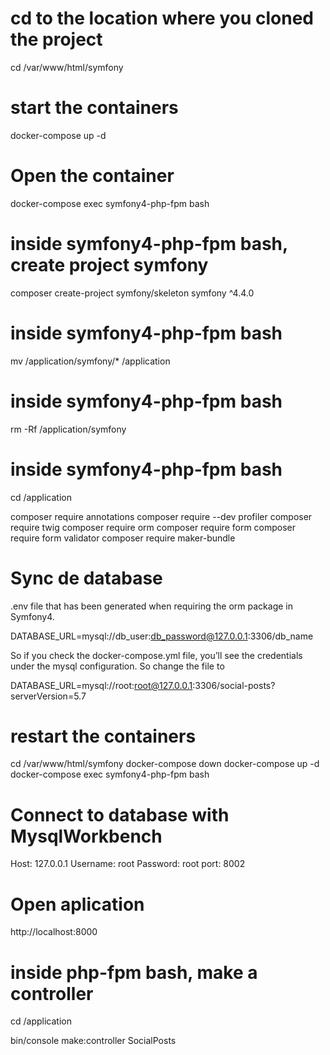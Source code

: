 # cd to the location where you cloned the project
cd /var/www/html/symfony

# start the containers
docker-compose up -d 


# Open the container
docker-compose exec symfony4-php-fpm bash

# inside symfony4-php-fpm bash, create project symfony
composer create-project symfony/skeleton symfony ^4.4.0

# inside symfony4-php-fpm bash
mv /application/symfony/* /application


# inside symfony4-php-fpm bash
rm -Rf /application/symfony


# inside symfony4-php-fpm bash
cd /application

composer require annotations
composer require --dev profiler
composer require twig
composer require orm
composer require form
composer require form validator
composer require maker-bundle


# Sync de database
.env file that has been generated when requiring the orm package in Symfony4.

DATABASE_URL=mysql://db_user:db_password@127.0.0.1:3306/db_name

So if you check the docker-compose.yml file, you’ll see the credentials under the mysql configuration. So change the file to

DATABASE_URL=mysql://root:root@127.0.0.1:3306/social-posts?serverVersion=5.7


# restart the containers
cd /var/www/html/symfony
docker-compose down
docker-compose up -d
docker-compose exec symfony4-php-fpm bash


# Connect to  database with MysqlWorkbench
Host: 127.0.0.1
Username: root
Password: root
port: 8002


# Open aplication
http://localhost:8000


# inside php-fpm bash, make a controller
cd /application

bin/console make:controller SocialPosts